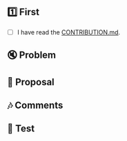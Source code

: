 ## 1️⃣ First
- [ ] I have read the [CONTRIBUTION.md](https://github.com/Gudsfile/tracksy/blob/main/CONTRIBUTING.md).

## 🔇 Problem

<!-- The need or intention covered by this Pull Request. -->

## 🎹 Proposal

<!-- Details concerning the technical solution chosen and implemented. -->

## 🎶 Comments

<!-- Additional information, tips or problems encountered. -->

## 🎤 Test

<!-- Instructions for reproducing the problem and how you tested the fix. -->
